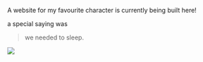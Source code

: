 A website for my favourite character is currently being built here!

a special saying was
> we needed to sleep.

<img src="https://upload.wikimedia.org/wikipedia/commons/thumb/4/48/Outdoors-man-portrait_%28cropped%29.jpg/330px-Outdoors-man-portrait_%28cropped%29.jpg"/>